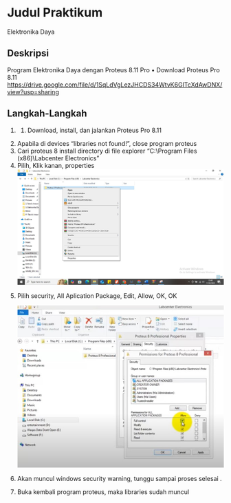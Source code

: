 # Judul Praktikum

Elektronika Daya

## Deskripsi

Program Elektronika Daya dengan Proteus 8.11 Pro
•	Download Proteus Pro 8.11 https://drive.google.com/file/d/1SqLdVgLezJHCDS34WtvK6GITcXdAwDNX/view?usp=sharing

## Langkah-Langkah
1) 1.	Download, install, dan jalankan Proteus Pro 8.11
2.	Apabila di devices “libraries not found!”, close program proteus 
3.	Cari proteus 8 install directory di file explorer “C:\Program Files (x86)\Labcenter Electronics”
4.	Pilih, Klik kanan, properties
   ![alt text](https://github.com/tediokta/ElDa/blob/main/Proteus%202.jpg)

5) Pilih security, All Aplication Package, Edit, Allow, OK, OK 

   ![alt text](https://github.com/tediokta/ElDa/blob/main/Proteus%201.jpg)

6) Akan muncul windows security warning, tunggu sampai proses selesai .
7.	Buka kembali program proteus, maka libraries sudah muncul
